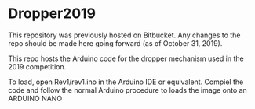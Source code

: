 # Dropper2019

This repository was previously hosted on Bitbucket. Any changes to the repo should be made here going forward (as of October 31, 2019).

This repo hosts the Arduino code for the dropper mechanism used in the 2019 competition.

To load, open Rev1/rev1.ino in the Arduino IDE or equivalent. Compiel the code and follow the normal Arduino procedure to loads the image onto an ARDUINO NANO
